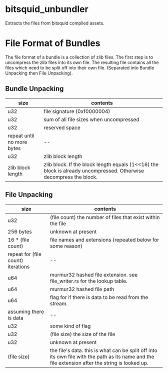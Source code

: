 # bitsquid_unbundler
Extracts the files from bitsquid compiled assets.

# File Format of Bundles
The file format of a bundle is a collection of zlib files. The first step is to uncompress the zlib files into its own file. The resulting file contains all the files which need to be split off into their own file. (Separated into Bundle Unpacking then File Unpacking).

## Bundle Unpacking
| size  | contents |
| ------------- | ------------- |
| u32  | file signature (0xf0000004)  |
| u32 | sum of all file sizes when uncompressed |
| u32 | reserved space |
| repeat until no more bytes | -- |
| u32 | zlib block length |
| zlib block length | zlib block. If the block length equals (1<<16) the block is already uncompressed. Otherwise decompress the block. |

## File Unpacking
| size  | contents |
| ------------- | ------------- |
| u32 | (file count) the number of files that exist within the file |
| 256 bytes | unknown at present |
| 16 * (file count) | file names and extensions (repeated below for some reason) |
| repeat for (file count) iterations | -- |
| u64 | murmur32 hashed file extension. see file_writer.rs for the lookup table. |
| u64 | murmur32 hashed file path |
| u64 | flag for if there is data to be read from the stream. |
| assuming there is data | -- |
| u32 | some kind of flag |
| u32 | (file size) the size of the file |
| u32 | unknown at present |
| (file size) | the file's data. this is what can be split off into its own file with the path as its name and the file extension after the string is looked up. |

